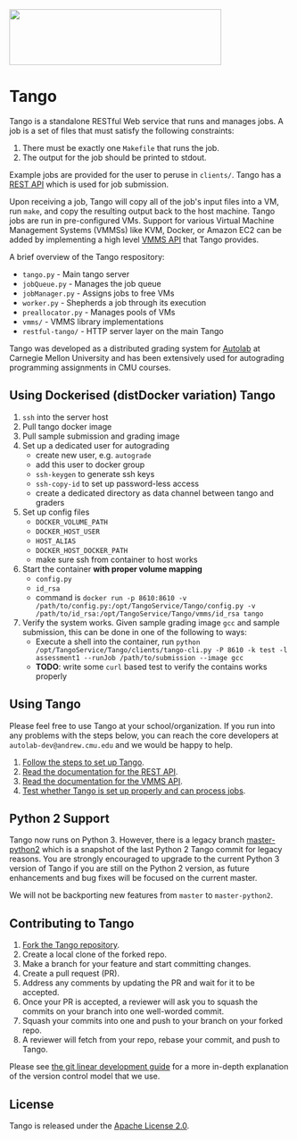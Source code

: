 <a href="http://autolabproject.com">
  <img src="http://svgshare.com/i/2Mf.svg" width="380px" height="100px">
</a>

Tango
======

Tango is a standalone RESTful Web service that runs and manages jobs. A job is a set of files that must satisfy the following constraints:

1. There must be exactly one `Makefile` that runs the job.
2. The output for the job should be printed to stdout. 

Example jobs are provided for the user to peruse in `clients/`. Tango has a [REST API](https://github.com/autolab/Tango/wiki/Tango-REST-API) which is used for job submission.

Upon receiving a job, Tango will copy all of the job's input files into a VM, run `make`, and copy the resulting output back to the host machine. Tango jobs are run in pre-configured VMs. Support for various Virtual Machine Management Systems (VMMSs) like KVM, Docker, or Amazon EC2 can be added by implementing a high level [VMMS API](https://github.com/autolab/Tango/wiki/Tango-VMMS-API) that Tango provides.

A brief overview of the Tango respository:

* `tango.py` - Main tango server
* `jobQueue.py` - Manages the job queue
* `jobManager.py` - Assigns jobs to free VMs
* `worker.py` - Shepherds a job through its execution
* `preallocator.py` - Manages pools of VMs
* `vmms/` - VMMS library implementations
* `restful-tango/` - HTTP server layer on the main Tango

Tango was developed as a distributed grading system for [Autolab](https://github.com/autolab/Autolab) at Carnegie Mellon University and has been extensively used for autograding programming assignments in CMU courses.

## Using Dockerised (distDocker variation) Tango

1. `ssh` into the server host
2. Pull tango docker image
3. Pull sample submission and grading image
4. Set up a dedicated user for autograding
    + create new user, e.g. `autograde`
    + add this user to docker group
    + `ssh-keygen` to generate ssh keys
    + `ssh-copy-id` to set up password-less access
    + create a dedicated directory as data channel between tango and graders
5. Set up config files
    + `DOCKER_VOLUME_PATH`
    + `DOCKER_HOST_USER`
    + `HOST_ALIAS`
    + `DOCKER_HOST_DOCKER_PATH`
    + make sure ssh from container to host works
6. Start the container **with proper volume mapping**
    + `config.py`
    + `id_rsa`
    + command is `docker run -p 8610:8610 -v /path/to/config.py:/opt/TangoService/Tango/config.py -v /path/to/id_rsa:/opt/TangoService/Tango/vmms/id_rsa tango`
7. Verify the system works. Given sample grading image `gcc` and sample submission, this can be done in one of the following to ways:
    + Execute a shell into the container, run `python /opt/TangoService/Tango/clients/tango-cli.py -P 8610 -k test -l assessment1 --runJob /path/to/submission --image gcc`
    + **TODO**: write some `curl` based test to verify the contains works properly

## Using Tango

Please feel free to use Tango at your school/organization. If you run into any problems with the steps below, you can reach the core developers at `autolab-dev@andrew.cmu.edu` and we would be happy to help.

1. [Follow the steps to set up Tango](https://autolab.github.io/docs/tango/).
2. [Read the documentation for the REST API](https://autolab.github.io/docs/tango-rest/).
3. [Read the documentation for the VMMS API](https://autolab.github.io/docs/tango-vmms/).
4. [Test whether Tango is set up properly and can process jobs](https://autolab.github.io/docs/tango-cli/).

## Python 2 Support
Tango now runs on Python 3. However, there is a legacy branch [master-python2](https://github.com/autolab/Tango/tree/master-python2) which is a snapshot of the last Python 2 Tango commit for legacy reasons. You are strongly encouraged to upgrade to the current Python 3 version of Tango if you are still on the Python 2 version, as future enhancements and bug fixes will be focused on the current master. 

We will not be backporting new features from `master` to `master-python2`.

## Contributing to Tango

1. [Fork the Tango repository](https://github.com/autolab/Tango).
2. Create a local clone of the forked repo.
3. Make a branch for your feature and start committing changes.
3. Create a pull request (PR).
4. Address any comments by updating the PR and wait for it to be accepted.
5. Once your PR is accepted, a reviewer will ask you to squash the commits on your branch into one well-worded commit.
6. Squash your commits into one and push to your branch on your forked repo. 
7. A reviewer will fetch from your repo, rebase your commit, and push to Tango.
 
Please see [the git linear development guide](https://github.com/edx/edx-platform/wiki/How-to-Rebase-a-Pull-Request) for a more in-depth explanation of the version control model that we use.  

## License

Tango is released under the [Apache License 2.0](http://opensource.org/licenses/Apache-2.0). 
